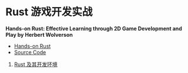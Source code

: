 # Rust 游戏开发实战

**Hands-on Rust: Effective Learning through 2D Game Development and Play by Herbert Wolverson**

- [Hands-on Rust](https://hands-on-rust.com/)
- [Source Code](https://github.com/thebracket/HandsOnRust)

1. [Rust 及其开发环境](ch01.md)
